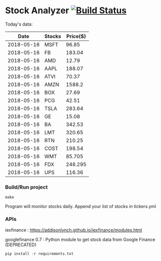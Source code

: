 # Stock Analyzer [![Build Status](https://travis-ci.org/ogoyal/StockAnalyzer.svg?branch=master)](https://travis-ci.org/ogoyal/StockAnalyzer)

Today's data:

| Date| Stocks| Price($) | 
| --- | --- | ---  | 
| 2018-05-16| MSFT| 96.85 | 
| 2018-05-16| FB| 183.04 | 
| 2018-05-16| AMD| 12.79 | 
| 2018-05-16| AAPL| 188.07 | 
| 2018-05-16| ATVI| 70.37 | 
| 2018-05-16| AMZN| 1588.2 | 
| 2018-05-16| BOX| 27.69 | 
| 2018-05-16| PCG| 42.51 | 
| 2018-05-16| TSLA| 283.64 | 
| 2018-05-16| GE| 15.08 | 
| 2018-05-16| BA| 342.53 | 
| 2018-05-16| LMT| 320.65 | 
| 2018-05-16| RTN| 210.25 | 
| 2018-05-16| COST| 198.54 | 
| 2018-05-16| WMT| 85.705 | 
| 2018-05-16| FDX| 248.295 | 
| 2018-05-16| UPS| 116.36 | 

### Build/Run project

```
make
```

Program will monitor stocks daily. Append your list of stocks in tickers.yml

### APIs
iexfinance : https://addisonlynch.github.io/iexfinance/modules.html

googlefinance 0.7 : Python module to get stock data from Google Finance (DEPRECATED)

```
pip install -r requirements.txt
```
